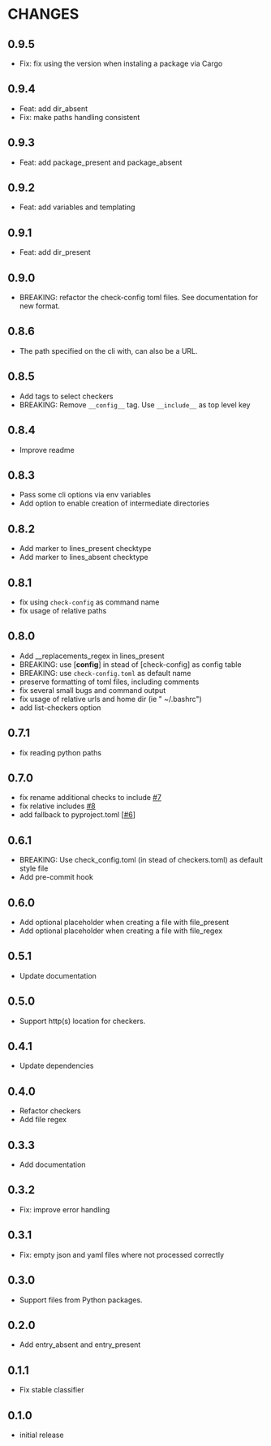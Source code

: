 # CHANGES


## 0.9.5

- Fix: fix using the version when instaling a package via Cargo

## 0.9.4

- Feat: add dir_absent
- Fix: make paths handling consistent

## 0.9.3

- Feat: add package_present and package_absent

## 0.9.2

- Feat: add variables and templating

## 0.9.1

- Feat: add dir_present

## 0.9.0

- BREAKING: refactor the check-config toml files. See documentation for new format.

## 0.8.6

- The path specified on the cli with, can also be a URL.

## 0.8.5

- Add tags to select checkers
- BREAKING: Remove `__config__` tag. Use `__include__` as top level key

## 0.8.4

- Improve readme

## 0.8.3

- Pass some cli options via env variables
- Add option to enable creation of intermediate directories

## 0.8.2

- Add marker to lines_present checktype
- Add marker to lines_absent checktype

## 0.8.1

- fix using `check-config` as command name
- fix usage of relative paths

## 0.8.0

- Add \_\_replacements_regex in lines_present
- BREAKING: use [__config__] in stead of [check-config] as config table
- BREAKING: use `check-config.toml` as default name
- preserve formatting of toml files, including comments
- fix several small bugs and command output
- fix usage of relative urls and home dir (ie " ~/.bashrc")
- add list-checkers option

## 0.7.1

- fix reading python paths

## 0.7.0

- fix rename additional checks to include [#7](https://github.com/mrijken/check-config/issues/7)
- fix relative includes [#8](https://github.com/mrijken/check-config/issues/8)
- add fallback to pyproject.toml [[#6](https://github.com/mrijken/check-config/issues/6)]

## 0.6.1

- BREAKING: Use check_config.toml (in stead of checkers.toml) as default style file
- Add pre-commit hook

## 0.6.0

- Add optional placeholder when creating a file with file_present
- Add optional placeholder when creating a file with file_regex

## 0.5.1

- Update documentation

## 0.5.0

- Support http(s) location for checkers.

## 0.4.1

- Update dependencies

## 0.4.0

- Refactor checkers
- Add file regex

## 0.3.3

- Add documentation

## 0.3.2

- Fix: improve error handling

## 0.3.1

- Fix: empty json and yaml files where not processed correctly

## 0.3.0

- Support files from Python packages.

## 0.2.0

- Add entry_absent and entry_present

## 0.1.1

- Fix stable classifier

## 0.1.0

- initial release
